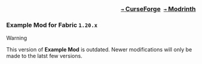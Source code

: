 ### <p align=right>[`→` CurseForge](https://www.curseforge.com/minecraft/mc-mods/modid)&ensp;[`→` Modrinth](https://modrinth.com/mod/modid)</p>

### Example Mod for Fabric `1.20.x`

> [!WARNING]
> This version of **Example Mod** is outdated. Newer modifications will only be made to the latst few versions.
